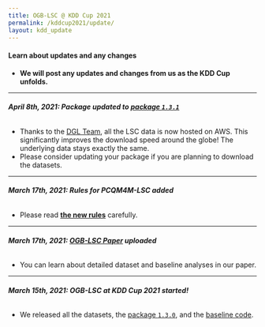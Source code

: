 ```yaml
---
title: OGB-LSC @ KDD Cup 2021
permalink: /kddcup2021/update/
layout: kdd_update
---
```


#### **Learn about updates and any changes**
- **We will post any updates and changes from us as the KDD Cup unfolds.**

-------

###### **April 8th, 2021: Package updated to [package `1.3.1`](https://github.com/snap-stanford/ogb/releases/tag/1.3.1)**
- Thanks to the [DGL Team](https://www.dgl.ai/), all the LSC data is now hosted on AWS. This significantly improves the download speed around the globe! The underlying data stays exactly the same.
- Please consider updating your package if you are planning to download the datasets.

-------

###### **March 17th, 2021: Rules for PCQM4M-LSC added**
- Please read **[the new rules](/kddcup2021/rules/#pcqm4m_time)** carefully.

-------

###### **March 17th, 2021: [OGB-LSC Paper](https://arxiv.org/abs/2005.00687) uploaded**
- You can learn about detailed dataset and baseline analyses in our paper.

-------

###### **March 15th, 2021: OGB-LSC at KDD Cup 2021 started!**
- We released all the datasets, the [package `1.3.0`](https://github.com/snap-stanford/ogb/releases/tag/1.3.0), and the [baseline code](https://github.com/snap-stanford/ogb/tree/master/examples/lsc).